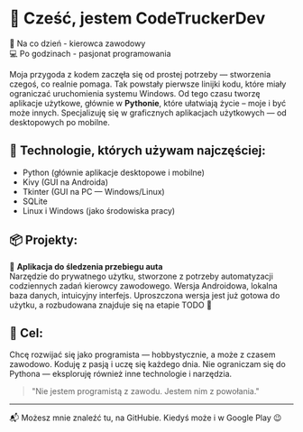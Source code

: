 # 👋 Cześć, jestem CodeTruckerDev

🚛 Na co dzień - kierowca zawodowy  
💻 Po godzinach - pasjonat programowania  

Moja przygoda z kodem zaczęła się od prostej potrzeby — stworzenia czegoś, co realnie pomaga. Tak powstały pierwsze linijki kodu, które miały ograniczać uruchomienia systemu Windows. Od tego czasu tworzę aplikacje użytkowe, głównie w **Pythonie**, które ułatwiają życie – moje i być może innych. Specjalizuję się w graficznych aplikacjach użytkowych — od desktopowych po mobilne.

## 🔧 Technologie, których używam najczęściej:
- Python (głównie aplikacje desktopowe i mobilne)
- Kivy (GUI na Androida)
- Tkinter (GUI na PC — Windows/Linux)
- SQLite
- Linux i Windows (jako środowiska pracy)

## 📦 Projekty:
📱 **Aplikacja do śledzenia przebiegu auta**  
Narzędzie do prywatnego użytku, stworzone z potrzeby automatyzacji codziennych zadań kierowcy zawodowego. Wersja Androidowa, lokalna baza danych, intuicyjny interfejs. Uproszczona wersja jest już gotowa do użytku, a rozbudowana znajduje się na etapie TODO 🙂

## 🎯 Cel:
Chcę rozwijać się jako programista — hobbystycznie, a może z czasem zawodowo. Koduję z pasją i uczę się każdego dnia.
Nie ograniczam się do Pythona — eksploruję również inne technologie i narzędzia.

> "Nie jestem programistą z zawodu. Jestem nim z powołania."

---

📬 Możesz mnie znaleźć tu, na GitHubie. Kiedyś może i w Google Play 😉
